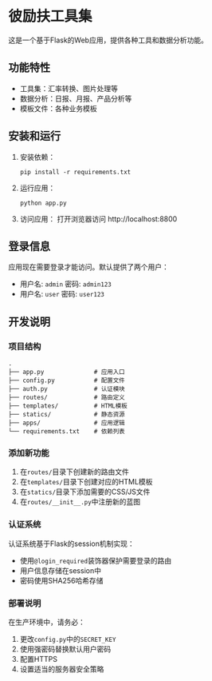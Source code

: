 # 彼励扶工具集

这是一个基于Flask的Web应用，提供各种工具和数据分析功能。

## 功能特性

- 工具集：汇率转换、图片处理等
- 数据分析：日报、月报、产品分析等
- 模板文件：各种业务模板

## 安装和运行

1. 安装依赖：
   ```
   pip install -r requirements.txt
   ```

2. 运行应用：
   ```
   python app.py
   ```

3. 访问应用：
   打开浏览器访问 http://localhost:8800

## 登录信息

应用现在需要登录才能访问。默认提供了两个用户：

- 用户名: `admin` 密码: `admin123`
- 用户名: `user` 密码: `user123`

## 开发说明

### 项目结构

```
.
├── app.py              # 应用入口
├── config.py           # 配置文件
├── auth.py             # 认证模块
├── routes/             # 路由定义
├── templates/          # HTML模板
├── statics/            # 静态资源
├── apps/               # 应用逻辑
└── requirements.txt    # 依赖列表
```

### 添加新功能

1. 在`routes/`目录下创建新的路由文件
2. 在`templates/`目录下创建对应的HTML模板
3. 在`statics/`目录下添加需要的CSS/JS文件
4. 在`routes/__init__.py`中注册新的蓝图

### 认证系统

认证系统基于Flask的session机制实现：

- 使用`@login_required`装饰器保护需要登录的路由
- 用户信息存储在session中
- 密码使用SHA256哈希存储

### 部署说明

在生产环境中，请务必：

1. 更改`config.py`中的`SECRET_KEY`
2. 使用强密码替换默认用户密码
3. 配置HTTPS
4. 设置适当的服务器安全策略
